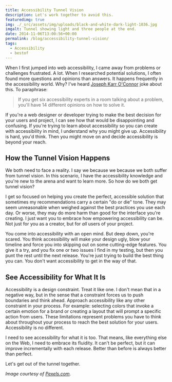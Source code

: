 ```yaml
---
title: Accessibility Tunnel Vision
description: Let's work together to avoid this.
featuredimg: true
img: ./_src/assets/img/uploads/black-and-white-dark-light-1036.jpg
imgalt: Tunnel showing light and three people at the end.
date: 2014-11-06T13:00:56+00:00
permalink: /blog/accessibility-tunnel-vision/
tags:
  - Accessibility
  - bestof
---
```


When I first jumped into web accessibility, I came away from problems or challenges frustrated. A lot. When I researched potential solutions, I often found more questions and opinions than answers. It happens frequently in the accessibility world. Why? I've heard [Joseph Karr O'Connor](http://accessiblejoe.com) joke about this. To paraphrase:

> If you get six accessibility experts in a room talking about a problem, you'll have 14 different opinions on how to solve it.

If you're a web designer or developer trying to make the best decision for your users and project, I can see how that would be disappointing and confusing. If you're trying to learn about accessibility so you can create with accessibility in mind, I understand why you might give up. Accessibility is hard, you'd think. Then you might move on and decide accessibility is beyond your reach.

## How the Tunnel Vision Happens

We both need to face a reality. I say we because we because we both suffer from tunnel vision. In this scenario, I have the accessibility knowledge and you're new to the arena and want to learn more. So how do we both get tunnel vision?

I get so focused on helping you create the perfect, accessible solution that sometimes my recommendations carry a certain "do or die" tone. They may seem unreasonable when weighed against the best practices you use each day. Or worse, they may do more harm than good for the interface you're creating. I just want you to embrace how empowering accessibility can be. Not just for you as a creator, but for _all_ users of your project.

You come into accessibility with an open mind. But deep down, you're scared. You think accessibility will make your design ugly, blow your timeline and force you into skipping out on some cutting-edge features. You give it a try, and you fix one or two issues I find in my testing, but then you punt the rest until the next release. You're just trying to build the best thing you can. You don't want accessibility to get in the way of that.

## See Accessibility for What It Is

Accessibility is a design constraint. Treat it like one. I don't mean that in a negative way, but in the sense that a constraint forces us to push boundaries and think ahead. Approach accessibility like any other constraint in your process. For example: selecting colors that invoke a certain emotion for a brand or creating a layout that will prompt a specific action from users. These limitations represent problems you have to think about throughout your process to reach the best solution for your users. Accessibility is no different.

I need to see accessibility for what it is too. That means, like everything else on the Web, I need to embrace its fluidity. It can't be perfect, but it can improve incrementally with each release. Better than before is always better than perfect.

Let's get out of the tunnel together.

_Image courtesy of [Pexels.com](http://www.pexels.com/photo/1036/)._
